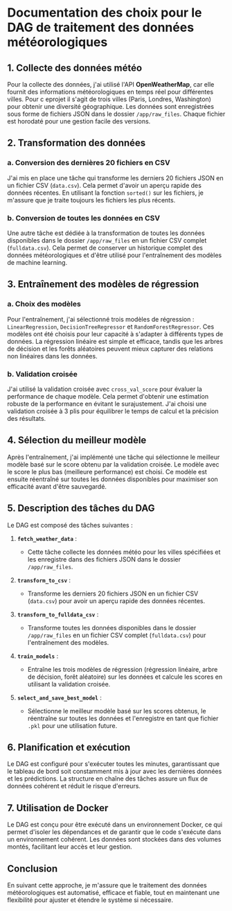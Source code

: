 # Documentation des choix pour le DAG de traitement des données météorologiques

## 1. Collecte des données météo
Pour la collecte des données, j'ai utilisé l'API **OpenWeatherMap**, car elle fournit des informations météorologiques en temps réel pour différentes villes. Pour c eprojet il s'agit de  trois villes (Paris, Londres, Washington) pour obtenir une diversité géographique. Les données sont enregistrées sous forme de fichiers JSON dans le dossier `/app/raw_files`. Chaque fichier est horodaté pour une gestion facile des versions.

## 2. Transformation des données
### a. Conversion des dernières 20 fichiers en CSV
J'ai mis en place une tâche qui transforme les derniers 20 fichiers JSON en un fichier CSV (`data.csv`). Cela permet d'avoir un aperçu rapide des données récentes. En utilisant la fonction `sorted()` sur les fichiers, je m'assure que je traite toujours les fichiers les plus récents.

### b. Conversion de toutes les données en CSV
Une autre tâche est dédiée à la transformation de toutes les données disponibles dans le dossier `/app/raw_files` en un fichier CSV complet (`fulldata.csv`). Cela permet de conserver un historique complet des données météorologiques et d'être utilisé pour l'entraînement des modèles de machine learning.

## 3. Entraînement des modèles de régression
### a. Choix des modèles
Pour l'entraînement, j'ai sélectionné trois modèles de régression : `LinearRegression`, `DecisionTreeRegressor` et `RandomForestRegressor`. Ces modèles ont été choisis pour leur capacité à s'adapter à différents types de données. La régression linéaire est simple et efficace, tandis que les arbres de décision et les forêts aléatoires peuvent mieux capturer des relations non linéaires dans les données.

### b. Validation croisée
J'ai utilisé la validation croisée avec `cross_val_score` pour évaluer la performance de chaque modèle. Cela permet d'obtenir une estimation robuste de la performance en évitant le surajustement. J'ai choisi une validation croisée à 3 plis pour équilibrer le temps de calcul et la précision des résultats.

## 4. Sélection du meilleur modèle
Après l'entraînement, j'ai implémenté une tâche qui sélectionne le meilleur modèle basé sur le score obtenu par la validation croisée. Le modèle avec le score le plus bas (meilleure performance) est choisi. Ce modèle est ensuite réentraîné sur toutes les données disponibles pour maximiser son efficacité avant d'être sauvegardé.

## 5. Description des tâches du DAG
Le DAG est composé des tâches suivantes :

1. **`fetch_weather_data`** : 
   - Cette tâche collecte les données météo pour les villes spécifiées et les enregistre dans des fichiers JSON dans le dossier `/app/raw_files`.

2. **`transform_to_csv`** : 
   - Transforme les derniers 20 fichiers JSON en un fichier CSV (`data.csv`) pour avoir un aperçu rapide des données récentes.

3. **`transform_to_fulldata_csv`** : 
   - Transforme toutes les données disponibles dans le dossier `/app/raw_files` en un fichier CSV complet (`fulldata.csv`) pour l'entraînement des modèles.

4. **`train_models`** : 
   - Entraîne les trois modèles de régression (régression linéaire, arbre de décision, forêt aléatoire) sur les données et calcule les scores en utilisant la validation croisée.

5. **`select_and_save_best_model`** : 
   - Sélectionne le meilleur modèle basé sur les scores obtenus, le réentraîne sur toutes les données et l'enregistre en tant que fichier `.pkl` pour une utilisation future.

## 6. Planification et exécution
Le DAG est configuré pour s'exécuter toutes les minutes, garantissant que le tableau de bord soit constamment mis à jour avec les dernières données et les prédictions. La structure en chaîne des tâches assure un flux de données cohérent et réduit le risque d'erreurs.

## 7. Utilisation de Docker
Le DAG est conçu pour être exécuté dans un environnement Docker, ce qui permet d'isoler les dépendances et de garantir que le code s'exécute dans un environnement cohérent. Les données sont stockées dans des volumes montés, facilitant leur accès et leur gestion.

## Conclusion
En suivant cette approche, je m'assure que le traitement des données météorologiques est automatisé, efficace et fiable, tout en maintenant une flexibilité pour ajuster et étendre le système si nécessaire.
